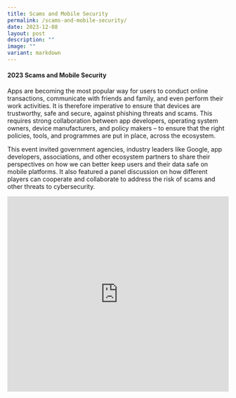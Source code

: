 ```yaml
---
title: Scams and Mobile Security
permalink: /scams-and-mobile-security/
date: 2023-12-08
layout: post
description: ""
image: ""
variant: markdown
---
```

#### **2023 Scams and Mobile Security**

Apps are becoming the most popular way for users to conduct online transactions, communicate with friends and family, and even perform their work activities. It is therefore imperative to ensure that devices are trustworthy, safe and secure, against phishing threats and scams. This requires strong collaboration between app developers, operating system owners, device manufacturers, and policy makers – to ensure that the right policies, tools, and programmes are put in place, across the ecosystem. 

This event invited government agencies, industry leaders like Google, app developers, associations, and other ecosystem partners to share their perspectives on how we can better keep users and their data safe on mobile platforms. It also featured a panel discussion on how different players can cooperate and collaborate to address the risk of scams and other threats to cybersecurity. 

<iframe allowfullscreen="" allow="accelerometer; autoplay; clipboard-write; encrypted-media; gyroscope; picture-in-picture; web-share" frameborder="0" title="YouTube video player" src="https://www.youtube.com/embed/to7WjaINI_8?si=HTOkUyvGmrqRmr0C" width="100%" height="445"></iframe>
